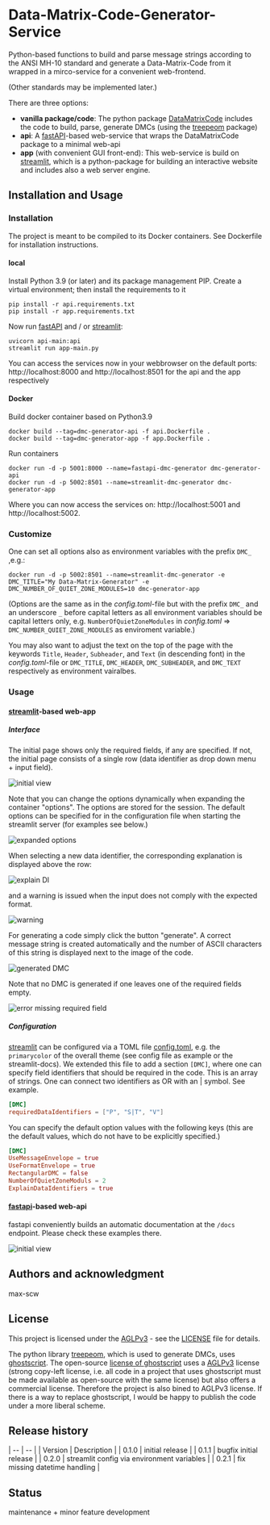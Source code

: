 # Data-Matrix-Code-Generator-Service
Python-based functions to build and parse message strings according to the ANSI MH-10 standard and generate a Data-Matrix-Code from it wrapped in a mirco-service for a convenient web-frontend.

(Other standards may be implemented later.)

There are three options:

- **vanilla package/code**: The python package [DataMatrixCode](/DataMatrixcode) includes the code to build, parse, generate DMCs (using the [treepeom](https://github.com/adamchainz/treepoem) package)
- **api**: A [fastAPI](https://fastapi.tiangolo.com/)-based web-service that wraps the DataMatrixCode package to a minimal web-api
- **app** (with convenient GUI front-end): This web-service is build on [streamlit](https://streamlit.io/), which is a python-package for building an interactive website and includes also a web server engine.

## Installation and Usage

### Installation
The project is meant to be compiled to its Docker containers. See Dockerfile for installation instructions.

#### local
Install Python 3.9 (or later) and its package management PIP. Create a virtual environment; then install the requirements to it
```shell
pip install -r api.requirements.txt
pip install -r app.requirements.txt

```
Now run [fastAPI](https://fastapi.tiangolo.com/) and / or [streamlit](https://streamlit.io/):
```shell
uvicorn api-main:api
streamlit run app-main.py
```
You can access the services now in your webbrowser on the default ports: http://localhost:8000 and http://localhost:8501 for the api and the app respectively

#### Docker
Build docker container based on Python3.9
```shell
docker build --tag=dmc-generator-api -f api.Dockerfile .
docker build --tag=dmc-generator-app -f app.Dockerfile .
```
Run containers
```shell
docker run -d -p 5001:8000 --name=fastapi-dmc-generator dmc-generator-api
docker run -d -p 5002:8501 --name=streamlit-dmc-generator dmc-generator-app
```
Where you can now access the services on: http://localhost:5001 and http://localhost:5002.
### Customize

One can set all options also as environment variables with the prefix `DMC_` ,e.g.:
```shell
docker run -d -p 5002:8501 --name=streamlit-dmc-generator -e DMC_TITLE="My Data-Matrix-Generator" -e DMC_NUMBER_OF_QUIET_ZONE_MODULES=10 dmc-generator-app
```
(Options are the same as in the *config.toml*-file but with the prefix `DMC_` and an underscore `_` before capital letters as all environment variables should be capital letters only, e.g. `NumberOfQuietZoneModules` in *config.toml* => `DMC_NUMBER_QUIET_ZONE_MODULES` as enviroment variable.)

You may also want to adjust the text on the top of the page with the keywords `Title`, `Header`, `Subheader`, and `Text` (in descending font) in the *config.toml*-file or `DMC_TITLE`, `DMC_HEADER`, `DMC_SUBHEADER`, and `DMC_TEXT` respectively as environment vairalbes.


### Usage

#### [streamlit](https://streamlit.io/)-based web-app
##### Interface
The initial page shows only the required fields, if any are specified. If not, the initial page consists of a single row (data identifier as drop down menu + input field).

![initial view](docs/app/DMC_Home.jpg)

Note that you can change the options dynamically when expanding the container "options". The options are stored for the session. The default options can be specified for in the configuration file when starting the streamlit server (for examples see below.)

![expanded options](docs/app/DMC_options.jpg)

When selecting a new data identifier, the corresponding explanation is displayed above the row:

![explain DI](docs/app/DMC_explanation.jpg)

and a warning is issued when the input does not comply with the expected format.

![warning](docs/app/DMC_warning_comply.jpg)

For generating a code simply click the button "generate". A correct message string is created automatically and the number of ASCII characters of this string is displayed next to the image of the code. 

![generated DMC](docs/app/DMC_generate.jpg)

Note that no DMC is generated if one leaves one of the required fields empty.

![error missing required field](docs/app/DMC_error_missing_field.jpg)


##### Configuration
[streamlit](https://streamlit.io/) can be configured via a TOML file [config.toml](config.toml), e.g. the `primarycolor` of the overall theme (see config file as example or the streamlit-docs).
We extended this file to add a section `[DMC]`, where one can specify field identifiers that should be required in the code. This is an array of strings. One can connect two identifiers as OR with an | symbol. See example.

```TOML
[DMC]
requiredDataIdentifiers = ["P", "S|T", "V"]
```
You can specify the default option values with the following keys (this are the default values, which do not have to be explicitly specified.)
```TOML
[DMC]
UseMessageEnvelope = true
UseFormatEnvelope = true
RectangularDMC = false
NumberOfQuietZoneModuls = 2
ExplainDataIdentifiers = true
````






#### [fastapi](https://fastapi.tiangolo.com/)-based web-api
fastapi conveniently builds an automatic documentation at the `/docs` endpoint. Please check these examples there.

![initial view](docs/api/DMC_fastapi_docs.jpg)


## Authors and acknowledgment
max-scw


## License
This project is licensed under the [AGLPv3](https://www.gnu.org/licenses/agpl-3.0.en.html) - see the [LICENSE](LICENSE) file for details.

The python library [treepeom](https://github.com/adamchainz/treepoem), which is used to generate DMCs, uses [ghostscript](https://ghostscript.com/releases/gsdnld.html). The open-source [license of ghostscript](https://ghostscript.com/licensing/index.html) uses a [AGLPv3](https://www.gnu.org/licenses/agpl-3.0.en.html) license (strong copy-left license, i.e. all code in a project that uses ghostscript must be made available as open-source with the same license) but also offers a commercial license. Therefore the project is also bined to AGLPv3 license. 
If there is a way to replace ghostscript, I would be happy to publish the code under a more liberal scheme.

## Release history
| -- | -- |
| Version | Description |
| 0.1.0 | initial release |
| 0.1.1 | bugfix initial release |
| 0.2.0 | streamlit config via environment variables |
| 0.2.1 | fix missing datetime handling |

## Status
maintenance + minor feature development

